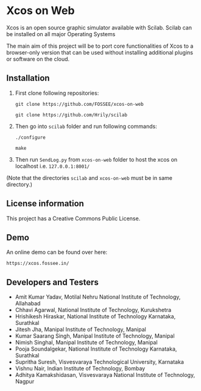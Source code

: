 # Xcos on Web
Xcos is an open source graphic simulator available with Scilab. Scilab can be installed on all major Operating Systems

The main aim of this project will be to port core functionalities of Xcos to a browser-only version that can be used without installing additional plugins or software on the cloud.

## Installation

1. First clone following repositories:

	`git clone https://github.com/FOSSEE/xcos-on-web`

	`git clone https://github.com/Hrily/scilab`

2. Then go into `scilab` folder and run following commands:

	`./configure`

	`make`

3. Then run `SendLog.py` from `xcos-on-web` folder to host the xcos on localhost i.e. `127.0.0.1:8001/`

(Note that the directories `scilab` and `xcos-on-web` must be in same directory.)

## License information
This project has a Creative Commons Public License.

## Demo

An online demo can be found over here:

    https://xcos.fossee.in/

## Developers and Testers

* Amit Kumar Yadav, Motilal Nehru National Institute of Technology, Allahabad
* Chhavi Agarwal, National Institute of Technology, Kurukshetra
* Hrishikesh Hiraskar, National Institute of Technology Karnataka, Surathkal
* Jitesh Jha, Manipal Institute of Technology, Manipal
* Kumar Saarang Singh, Manipal Institute of Technology, Manipal
* Nimish Singhal, Manipal Institute of Technology, Manipal
* Pooja Soundalgekar, National Institute of Technology Karnataka, Surathkal
* Supritha Suresh, Visvesvaraya Technological University, Karnataka
* Vishnu Nair, Indian Institute of Technology, Bombay
* Adhitya Kamakshidasan, Visvesvaraya National Institute of Technology, Nagpur
